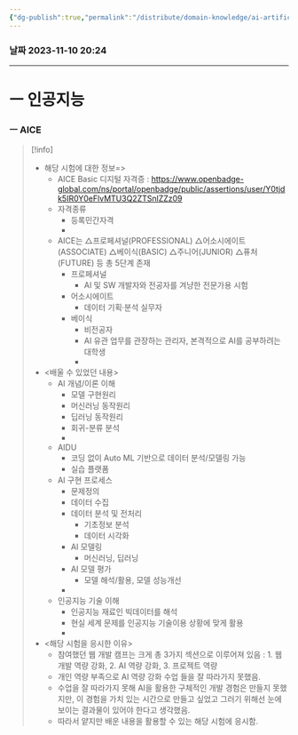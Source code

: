 ```yaml
---
{"dg-publish":true,"permalink":"/distribute/domain-knowledge/ai-artificial-intelligence/","tags":["도메인지식","인공지능"],"noteIcon":""}
---
```


### 날짜 2023-11-10 20:24

-------------------------------

# ㅡ 인공지능

### ㅡ AICE

> [!info]
> - 해당 시험에 대한 정보=>
> 	- AICE Basic 디지털 자격증 : https://www.openbadge-global.com/ns/portal/openbadge/public/assertions/user/Y0tjdk5IR0Y0eFlvMTU3Q2ZTSnlZZz09
> 	- 자격종류
> 		- 등록민간자격
> 		- 
> 	- AICE는 △프로페셔널(PROFESSIONAL) △어소시에이트(ASSOCIATE) △베이식(BASIC) △주니어(JUNIOR) △퓨처(FUTURE) 등 총 5단계 존재
> 		- 프로페셔널
> 			- AI 및 SW 개발자와 전공자를 겨냥한 전문가용 시험
> 		- 어소시에이트
> 			- 데이터 기획·분석 실무자
> 		- 베이식
> 			- 비전공자
> 			- AI 유관 업무를 관장하는 관리자, 본격적으로 AI를 공부하려는 대학생
> 			- 
> - <배울 수 있었던 내용>
> 	- AI 개념/이론 이해
> 		- 모델 구현원리
> 		- 머신러닝 동작원리
> 		- 딥러닝 동작원리
> 		- 회귀-분류 분석
> 		- 
> 	- AIDU
> 		- 코딩 없이 Auto ML 기반으로 데이터 분석/모델링 가능
> 		- 실습 플랫폼
> 	- AI 구현 프로세스
> 		- 문제정의
> 		- 데이터 수집
> 		- 데이터 분석 및 전처리
> 			- 기초정보 분석
> 			- 데이터 시각화
> 		- AI 모델링
> 			- 머신러닝, 딥러닝
> 		- AI 모델 평가
> 			- 모델 해석/활용, 모델 성능개선
> 		- 
> 	- 인공지능 기술 이해
> 		- 인공지능 재료인 빅데이터를 해석
> 		- 현실 세계 문제를 인공지능 기술이용 상황에 맞게 활용
> 		- 
> - <해당 시험을 응시한 이유>  
> 	- 참여했던 웹 개발 캠프는 크게 총 3가지 섹션으로 이루어져 있음 : 1. 웹 개발 역량 강화, 2. AI 역량 강화, 3. 프로젝트 역량  
> 	- 개인 역량 부족으로 AI 역량 강화 수업 들을 잘 따라가지 못했음.  
> 	- 수업을 잘 따라가지 못해 AI을 활용한 구체적인 개발 경험은 만들지 못했지만, 이 경험을 가치 있는 시간으로 만들고 싶었고 그러기 위해선 눈에 보이는 결과물이 있어야 한다고 생각했음.  
> 	- 따라서 얕지만 배운 내용을 활용할 수 있는 해당 시험에 응시함.


